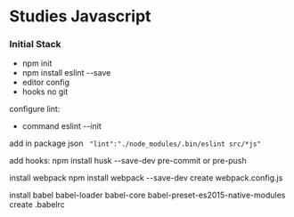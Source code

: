 # Studies Javascript
### Initial Stack

  - npm init
  - npm install eslint --save
  - editor config
  - hooks no git

  configure lint: 
   -  command  eslint --init
  
  add in package json ` "lint":"./node_modules/.bin/eslint src/*js"`

  add hooks:
  npm install husk --save-dev
  pre-commit or
  pre-push

  install webpack
  npm install webpack --save-dev
  create webpack.config.js

  install babel
  babel-loader babel-core babel-preset-es2015-native-modules
  create .babelrc

